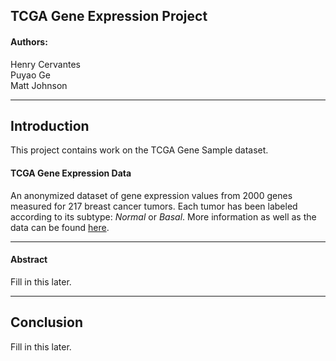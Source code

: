 TCGA Gene Expression Project
----------------------------
#### Authors:
Henry Cervantes \
Puyao Ge \
Matt Johnson

***

Introduction
------------
This project contains work on the TCGA Gene Sample dataset. 

#### TCGA Gene Expression Data

An anonymized dataset of gene expression values from 2000 genes measured for 217 breast cancer tumors. Each tumor has been labeled according to its subtype: *Normal* or *Basal*. More information as well as the data can be found [here](https://www.cancer.gov/about-nci/organization/ccg/research/structural-genomics/tcga). 

***

#### Abstract

Fill in this later. 

***

Conclusion
----------
Fill in this later. 